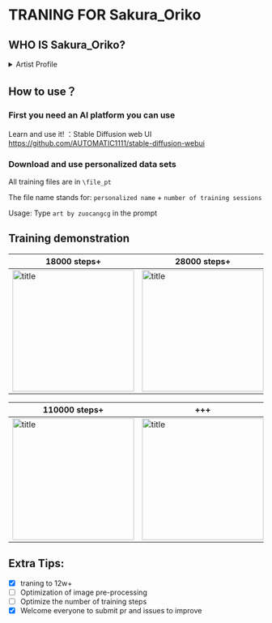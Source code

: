 #  TRANING FOR Sakura_Oriko

## WHO IS Sakura_Oriko?

<!-- <div align=center>
<img src="https://github.com/ShiinaMono/sakura_oriko/blob/master/pictures/skara.jpeg" width="300" height="300" title="title">
</div> -->

<details>
<summary> Artist Profile </summary>
イラストレーター・漫画家。
メルヘンファンタジーな世界観を得意とし、
技法書執筆や、児童向け書籍、装画、キャラクターデザイン、ゲームイラストなど幅広く活動中。

【佐倉おりこ 著書】

●個人画集
『佐倉おりこ画集 Fluffy』（玄光社）

●漫 画
『すいんぐ!!』連載中。１～４巻 （実業之日本社）
『四つ子ぐらし』漫画版１～２巻
　原作 角川つばさ文庫版 シリーズ絵（KADOKAWA）

●技法書
『メルヘンでかわいい女の子のコスチュームカタログ』
『メルヘンでかわいい女の子の衣装コーディネートカタログ』
『メルヘンでかわいい女の子の衣装デザインカタログ』
『メルヘンファンタジーな女の子のキャラデザ＆作画テクニック』
（玄光社）
</details>




## How to use？

### First you need an AI platform you can use

Learn and use it! ：Stable Diffusion web UI
https://github.com/AUTOMATIC1111/stable-diffusion-webui

### Download and use personalized data sets
All training files are in ` \file_pt `

The file name stands for: `personalized name` + `number of training sessions`

Usage: Type `art by zuocangcg` in the prompt


## Training demonstration

| 18000 steps+       | 28000 steps+ |
| ----------- | ----------- |
| <img src="https://github.com/ShiinaMono/sakura_oriko/blob/master/pictures/18000-1.png" width="240" height="240" title="title">    | <img src="https://github.com/ShiinaMono/sakura_oriko/blob/master/pictures/28000-1.png" width="240" height="240" title="title">       |

| 110000 steps+     | +++ | 118500 steps+     |  
| ----------- | ----------- |  ----------- |
| <img src="https://github.com/ShiinaMono/sakura_oriko/blob/master/pictures/110000-1.png" width="240" height="240" title="title">     | <img src="https://github.com/ShiinaMono/sakura_oriko/blob/master/pictures/110000-2.png" width="240" height="240" title="title">      |  <img src="https://github.com/ShiinaMono/sakura_oriko/blob/master/pictures/118500-1.png" width="240" height="240" title="title">| 







## Extra Tips:

- [x] traning to 12w+
- [ ] Optimization of image pre-processing
- [ ] Optimize the number of training steps
- [x] Welcome everyone to submit pr and issues to improve